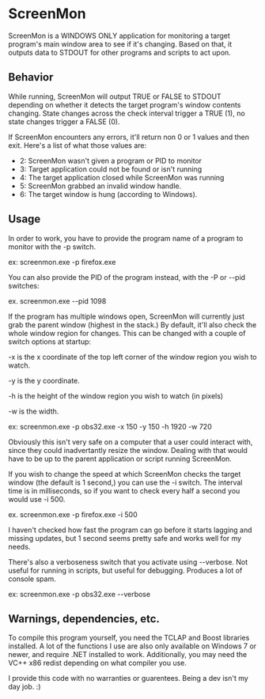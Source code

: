 # ScreenMon
ScreenMon is a WINDOWS ONLY application for monitoring a target program's main window area to see if it's changing. Based on that, it outputs data to STDOUT for other programs and scripts to act upon.

## Behavior
While running, ScreenMon will output TRUE or FALSE to STDOUT depending on whether it detects the target program's window contents changing. State changes across the check interval trigger a TRUE (1), no state changes trigger a FALSE (0).

If ScreenMon encounters any errors, it'll return non 0 or 1 values and then exit. Here's a list of what those values are:
- 2: ScreenMon wasn't given a program or PID to monitor
- 3: Target application could not be found or isn't running
- 4: The target application closed while ScreenMon was running
- 5: ScreenMon grabbed an invalid window handle.
- 6: The target window is hung (according to Windows).

## Usage
In order to work, you have to provide the program name of a program to monitor with the -p switch.

ex: screenmon.exe -p firefox.exe

You can also provide the PID of the program instead, with the -P or --pid switches:

ex. screenmon.exe --pid 1098

If the program has multiple windows open, ScreenMon will currently just grab the parent window (highest in the stack.) By default, it'll also check the whole window region for changes. This can be changed with a couple of switch options at startup:

-x is the x coordinate of the top left corner of the window region you wish to watch.

-y is the y coordinate.

-h is the height of the window region you wish to watch (in pixels)

-w is the width.

ex: screenmon.exe -p obs32.exe -x 150 -y 150 -h 1920 -w 720

Obviously this isn't very safe on a computer that a user could interact with, since they could inadvertantly resize the window. Dealing with that would have to be up to the parent application or script running ScreenMon.


If you wish to change the speed at which ScreenMon checks the target window (the default is 1 second,) you can use the -i switch. The interval time is in milliseconds, so if you want to check every half a second you would use -i 500.

ex. screenmon.exe -p firefox.exe -i 500

I haven't checked how fast the program can go before it starts lagging and missing updates, but 1 second seems pretty safe and works well for my needs.


There's also a verboseness switch that you activate using --verbose. Not useful for running in scripts, but useful for debugging. Produces a lot of console spam.

ex: screenmon.exe -p obs32.exe --verbose

## Warnings, dependencies, etc.
To compile this program yourself, you need the TCLAP and Boost libraries installed. A lot of the functions I use are also only available on Windows 7 or newer, and require .NET installed to work. Additionally, you may need the VC++ x86 redist depending on what compiler you use.

I provide this code with no warranties or guarentees. Being a dev isn't my day job. :)
